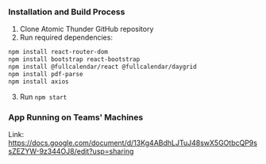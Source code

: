 ### Installation and Build Process
1. Clone Atomic Thunder GitHub repository
2. Run required dependencies:
```bash
npm install react-router-dom
npm install bootstrap react-bootstrap
npm install @fullcalendar/react @fullcalendar/daygrid
npm install pdf-parse
npm install axios
```
3. Run ```npm start```

### App Running on Teams' Machines

Link: https://docs.google.com/document/d/13Kg4ABdhLJTuJ48swX5GOtbcQP9ssZEZYW-9z344OJ8/edit?usp=sharing

